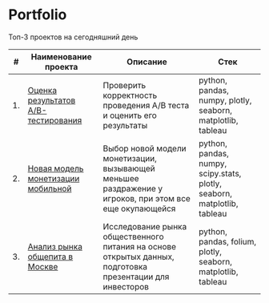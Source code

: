 # Portfolio
Топ-3 проектов на сегодняшний день 

| #    | Наименование проекта                | Описание                                                     | Стек                                                         |
| ---- | ------------------------------------------------------------ | ------------------------------------------------------------ | ------------------------------------------------------------ |
| 1.   | [Оценка результатов A/B-тестирования](ab_test/ab_test.ipynb) | Проверить корректность проведения A/B теста и оценить его результаты | python, pandas, numpy, plotly, seaborn, matplotlib, tableau       |
| 2.   | [Новая модель монетизации мобильной](https://github.com/aq2003/Portfolio/tree/main/Taxi%20Service) | Выбор новой модели монетизации, вызывающей меньшее раздражение у игроков, при этом все еще окупающейся | python, pandas, numpy, scipy.stats, plotly, seaborn, matplotlib, tableau |
| 3.   | [Анализ рынка общепита в Москве](https://github.com/aq2003/Portfolio/tree/main/Analyzing%20Texts) | Исследование рынка общественного питания на основе открытых данных, подготовка презентации для инвесторов             | python, pandas, folium, plotly, seaborn, matplotlib, tableau |
